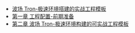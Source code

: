 +   [波场 Tron-极速环境搭建的实战工程模板](README.md)
+   [第一章 工程配置-前期准备](tron-env-stp-tmpl_1.md)
+   [第二章 波场 Tron-极速环境构建的可实战工程模板](tron-env-stp-tmpl_2.md)